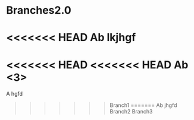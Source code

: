 # Branches2.0
<<<<<<< HEAD
Ab
lkjhgf
=======
<<<<<<< HEAD
<<<<<<< HEAD
Ab
<3>
=======
A
hgfd
>>>>>>> Branch1
=======
Ab
jhgfd
>>>>>>> Branch2
>>>>>>> Branch3
